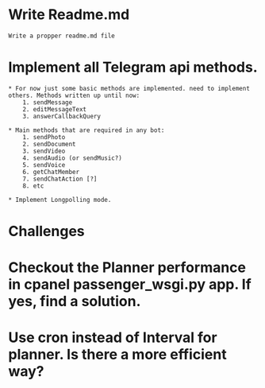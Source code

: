 # Write Readme.md
    Write a propper readme.md file

# Implement all Telegram api methods.
    * For now just some basic methods are implemented. need to implement others. Methods written up until now:
        1. sendMessage
        2. editMessageText
        3. answerCallbackQuery

    * Main methods that are required in any bot:
        1. sendPhoto
        2. sendDocument
        3. sendVideo
        4. sendAudio (or sendMusic?)
        5. sendVoice
        6. getChatMember
        7. sendChatAction [?]
        8. etc

    * Implement Longpolling mode.


# Challenges

# Checkout the Planner performance in cpanel passenger_wsgi.py app. If yes, find a solution.

# Use cron instead of Interval for planner. Is there a more efficient way?
        
